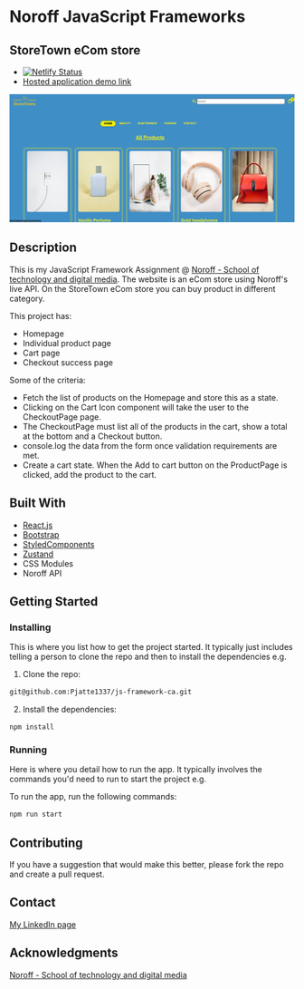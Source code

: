 # Noroff JavaScript Frameworks
## StoreTown eCom store
- [![Netlify Status](https://api.netlify.com/api/v1/badges/5e279e12-7fb8-4008-aa46-db90a29d56d3/deploy-status)](https://app.netlify.com/sites/hilarious-toffee-e3225d/deploys)
- [Hosted application demo link](https://hilarious-toffee-e3225d.netlify.app/)

![image](https://github.com/Pjatte1337/js-framework-ca/blob/main/src/assets/project-img.png)


## Description
This is my JavaScript Framework Assignment @ [Noroff - School of technology and digital media](https://www.noroff.no/).
The website is an eCom store using Noroff's live API. On the StoreTown eCom store you can buy product in different category.

This project has:
- Homepage
- Individual product page
- Cart page
- Checkout success page

Some of the criteria:
- Fetch the list of products on the Homepage and store this as a state.
- Clicking on the Cart Icon component will take the user to the CheckoutPage page.
- The CheckoutPage must list all of the products in the cart, show a total at the bottom and a Checkout button.
- console.log the data from the form once validation requirements are met.
- Create a cart state. When the Add to cart button on the ProductPage is clicked, add the product to the cart.

## Built With

- [React.js](https://reactjs.org/)
- [Bootstrap](https://getbootstrap.com)
- [StyledComponents](https://styled-components.com/)
- [Zustand](https://docs.pmnd.rs/zustand/getting-started/introduction)
- CSS Modules
- Noroff API

## Getting Started

### Installing

This is where you list how to get the project started. It typically just includes telling a person to clone the repo and then to install the dependencies e.g.

1. Clone the repo:

```bash
git@github.com:Pjatte1337/js-framework-ca.git
```

2. Install the dependencies:

```
npm install
```

### Running

Here is where you detail how to run the app. It typically involves the commands you'd need to run to start the project e.g.

To run the app, run the following commands:

```bash
npm run start
```

## Contributing

If you have a suggestion that would make this better, please fork the repo and create a pull request.


## Contact

[My LinkedIn page](https://www.linkedin.com/in/joakim-vanebo-93a64562/)


## Acknowledgments

[Noroff - School of technology and digital media](https://www.noroff.no/)

